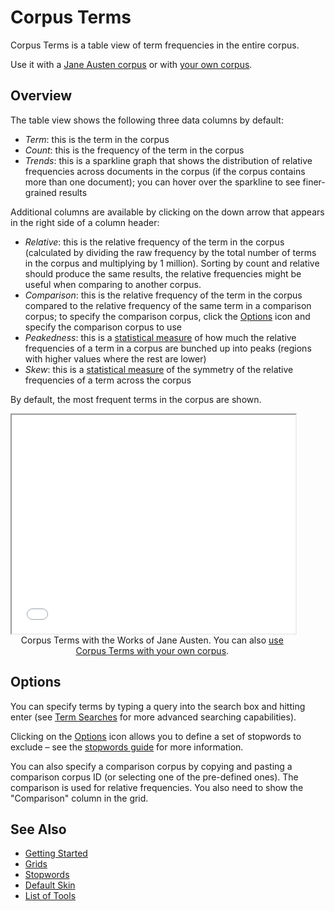 # Corpus Terms

Corpus Terms is a table view of term frequencies in the entire corpus.

Use it with a <a href="../?view=CorpusTerms&corpus=austen" target="_blank">Jane Austen corpus</a> or with <a href="../?view=CorpusTerms" target="_blank">your own corpus</a>.

## Overview

The table view shows the following three data columns by default:

- *Term*: this is the term in the corpus
- *Count*: this is the frequency of the term in the corpus
- *Trends*: this is a sparkline graph that shows the distribution of relative frequencies across documents in the corpus (if the corpus contains more than one document); you can hover over the sparkline to see finer-grained results

Additional columns are available by clicking on the down arrow that appears in the right side of a column header:

- *Relative*: this is the relative frequency of the term in the corpus (calculated by dividing the raw frequency by the total number of terms in the corpus and multiplying by 1 million). Sorting by count and relative should produce the same results, the relative frequencies might be useful when comparing to another corpus.
- *Comparison*: this is the relative frequency of the term in the corpus compared to the relative frequency of the same term in a comparison corpus; to specify the comparison corpus, click the [Options](#!/guide/options) icon and specify the comparison corpus to use
- *Peakedness*: this is a [statistical measure](https://en.wikipedia.org/wiki/Kurtosis) of how much the relative frequencies of a term in a corpus are bunched up into peaks (regions with higher values where the rest are lower)
- *Skew*: this is a [statistical measure](https://en.wikipedia.org/wiki/Skewness) of the symmetry of the relative frequencies of a term across the corpus

By default, the most frequent terms in the corpus are shown.

<iframe src="../tool/CorpusTerms/?corpus=austen&subtitle=The+Works+of+Jane+Austen" style="width: 90%; height: 350px;"></iframe>
<div style="width: 90%; text-align: center; margin-bottom: 1em;">Corpus Terms with the Works of Jane Austen. You can also <a href="../?view=CorpusTerms" target="_blank">use Corpus Terms with your own corpus</a>.</div>

## Options

You can specify terms by typing a query into the search box and hitting enter (see [Term Searches](#!/guide/search) for more advanced searching capabilities).

Clicking on the [Options](#!/guide/options) icon allows you to define a set of stopwords to exclude – see the [stopwords guide](#!/guide/stopwords) for more information.

You can also specify a comparison corpus by copying and pasting a comparison corpus ID (or selecting one of the pre-defined ones). The comparison is used for relative frequencies. You also need to show the "Comparison" column in the grid.

## See Also

- [Getting Started](#!/guide/start)
- [Grids](#!/guide/grids)
- [Stopwords](#!/guide/stopwords)
- [Default Skin](#!/guide/skins-section-default-skin)
- [List of Tools](#!/guide/tools)